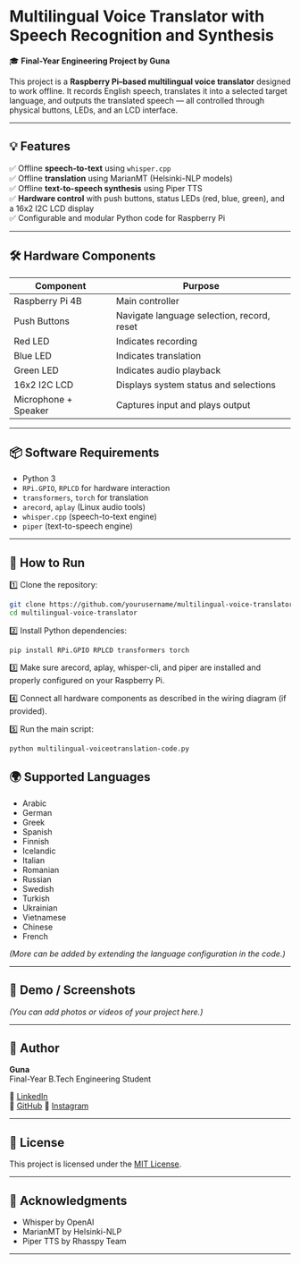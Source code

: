 # Multilingual Voice Translator with Speech Recognition and Synthesis

🎓 **Final-Year Engineering Project by Guna**

This project is a **Raspberry Pi–based multilingual voice translator** designed to work offline. It records English speech, translates it into a selected target language, and outputs the translated speech — all controlled through physical buttons, LEDs, and an LCD interface.

---

## 💡 Features

✅ Offline **speech-to-text** using `whisper.cpp`  
✅ Offline **translation** using MarianMT (Helsinki-NLP models)  
✅ Offline **text-to-speech synthesis** using Piper TTS  
✅ **Hardware control** with push buttons, status LEDs (red, blue, green), and a 16x2 I2C LCD display  
✅ Configurable and modular Python code for Raspberry Pi  

---

## 🛠 Hardware Components

| Component          | Purpose                                |
|---------------------|---------------------------------------|
| Raspberry Pi 4B    | Main controller                        |
| Push Buttons       | Navigate language selection, record, reset |
| Red LED           | Indicates recording                    |
| Blue LED          | Indicates translation                  |
| Green LED         | Indicates audio playback               |
| 16x2 I2C LCD      | Displays system status and selections  |
| Microphone + Speaker | Captures input and plays output      |

---

## 📦 Software Requirements

- Python 3
- `RPi.GPIO`, `RPLCD` for hardware interaction
- `transformers`, `torch` for translation
- `arecord`, `aplay` (Linux audio tools)
- `whisper.cpp` (speech-to-text engine)
- `piper` (text-to-speech engine)

---

## 🚀 How to Run

1️⃣ Clone the repository:
```bash
git clone https://github.com/yourusername/multilingual-voice-translator.git
cd multilingual-voice-translator
```
2️⃣ Install Python dependencies:
```
pip install RPi.GPIO RPLCD transformers torch
```
3️⃣ Make sure arecord, aplay, whisper-cli, and piper are installed and properly configured on your Raspberry Pi.

4️⃣ Connect all hardware components as described in the wiring diagram (if provided).

5️⃣ Run the main script:
```
python multilingual-voiceotranslation-code.py
```
## 🌍 Supported Languages

- Arabic
- German
- Greek
- Spanish
- Finnish
- Icelandic
- Italian
- Romanian
- Russian
- Swedish
- Turkish
- Ukrainian
- Vietnamese
- Chinese
- French

*(More can be added by extending the language configuration in the code.)*

---

## 📸 Demo / Screenshots

*(You can add photos or videos of your project here.)*

---

## 👤 Author

**Guna**  
Final-Year B.Tech Engineering Student

🔗 [LinkedIn](https://www.linkedin.com/in/gunasekharbathula/)  
🔗 [GitHub](https://github.com/QuantumGuna)
🔗 [Instagram](https://www.instagram.com/mystery_mind_9_?igsh=OWlxNXk5aDljcmNk)

---

## 📄 License

This project is licensed under the [MIT License](LICENSE).

---

## 💬 Acknowledgments

- Whisper by OpenAI  
- MarianMT by Helsinki-NLP  
- Piper TTS by Rhasspy Team

---

